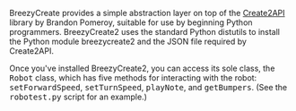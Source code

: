 BreezyCreate provides a simple abstraction layer on top of the 
<a href="https://github.com/pomeroyb/Create2Control">Create2API</a>
library by Brandon Pomeroy, suitable for use by beginning Python programmers.
BreezyCreate2 uses the standard Python distutils
to install the Python module breezycreate2 and the JSON file required by
Create2API.  

Once you've installed BreezyCreate2, you can access its sole
class, the <tt>Robot</tt> class, which has five methods for interacting
with the robot: <tt>setForwardSpeed</tt>, <tt>setTurnSpeed</tt>, 
<tt>playNote</tt>,  and <tt>getBumpers</tt>. (See the <tt>robotest.py</tt>
script for an example.)
